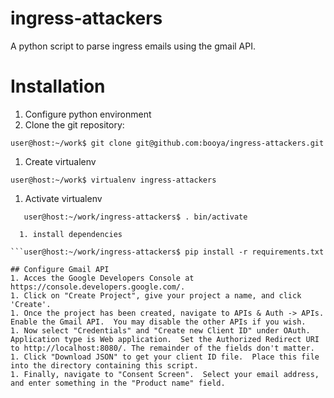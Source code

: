 ingress-attackers
====
A python script to parse ingress emails using the gmail API.

# Installation
1. Configure python environment
  1. Clone the git repository:

```user@host:~/work$ git clone git@github.com:booya/ingress-attackers.git```

  1. Create virtualenv

```user@host:~/work$ virtualenv ingress-attackers```

  1. Activate virtualenv

```user@host:~/work$ cd ingress-attackers
   user@host:~/work/ingress-attackers$ . bin/activate

  1. install dependencies

```user@host:~/work/ingress-attackers$ pip install -r requirements.txt

## Configure Gmail API
1. Acces the Google Developers Console at https://console.developers.google.com/.
1. Click on "Create Project", give your project a name, and click 'Create'.
1. Once the project has been created, navigate to APIs & Auth -> APIs.  Enable the Gmail API.  You may disable the other APIs if you wish.
1. Now select "Credentials" and "Create new Client ID" under OAuth. Application type is Web application.  Set the Authorized Redirect URI to http://localhost:8080/. The remainder of the fields don't matter.
1. Click "Download JSON" to get your client ID file.  Place this file into the directory containing this script.
1. Finally, navigate to "Consent Screen".  Select your email address, and enter something in the "Product name" field.

